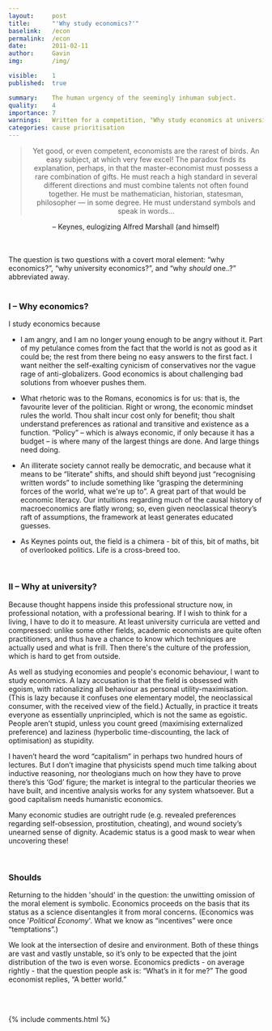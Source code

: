 ```yaml
---
layout:     post
title:      "'Why study economics?'"
baselink:   /econ
permalink:  /econ
date:       2011-02-11
author:     Gavin   
img:        /img/

visible:    1
published:  true

summary:    The human urgency of the seemingly inhuman subject.
quality:    4
importance: 7
warnings: 	Written for a competition, "Why study economics at university?" Pretty pompous but hey I won £50.
categories: cause prioritisation
---
```


<center>

<blockquote>
	Yet good, or even competent, economists are the rarest of birds. An easy subject, at which very few excel! The paradox finds its explanation, perhaps, in that the master-economist must possess a rare combination of gifts. He must reach a high standard in several different directions and must combine talents not often found together. He must be mathematician, historian, statesman, philosopher — in some degree. He must understand symbols and speak in words...
</blockquote>
– Keynes, eulogizing Alfred Marshall (and himself)<br><br><br>

</center>

The question is two questions with a covert moral element: “why economics?”, “why university economics?”, and “why _should_ one..?” abbreviated away.<br><br>

### I – Why economics?

I study economics because 

* I am angry, and I am no longer young enough to be angry without it. Part of my petulance comes from the fact that the world is not as good as it could be; the rest from there being no easy answers to the first fact. I want neither the self-exalting cynicism of conservatives nor the vague rage of anti-globalizers. Good economics is about challenging bad solutions from whoever pushes them.

* What rhetoric was to the Romans, economics is for us: that is, the favourite lever of the politician. Right or wrong, the economic mindset rules the world. Thou shalt incur cost only for benefit; thou shalt understand preferences as rational and transitive and existence as a function. “Policy” – which is always economic, if only because it has a budget – is where many of the largest things are done. And large things need doing.

* An illiterate society cannot really be democratic, and because what it means to be “literate” shifts, and should shift beyond just “recognising written words” to include something like “grasping the determining forces of the world, what we're up to”. A great part of that would be economic literacy. Our intuitions regarding much of the causal history of macroeconomics are flatly wrong; so, even given neoclassical theory’s raft of assumptions, the framework at least generates educated guesses.

* As Keynes points out, the field is a chimera - bit of this, bit of maths, bit of overlooked politics. Life is a cross-breed too.

<br>

### II – Why at university?
Because thought happens inside this professional structure now, in professional notation, with a professional bearing. If I wish to think for a living, I have to do it to measure. At least university curricula are vetted and compressed: unlike some other fields, academic economists are quite often practitioners, and thus have a chance to know which techniques are actually used and what is frill. Then there's the culture of the profession, which is hard to get from outside.

As well as studying economies and people's economic behaviour, I want to study economics. A lazy accusation is that the field is obsessed with egoism, with rationalizing all behaviour as personal utility-maximisation. (This is lazy because it confuses one elementary model, the neoclassical consumer, with the received view of the field.) Actually, in practice it treats everyone as essentially unprincipled, which is not the same as egoistic. People aren’t stupid, unless you count greed (maximising externalized preference) and laziness (hyperbolic time-discounting, the lack of optimisation) as stupidity.

I haven’t heard the word “capitalism” in perhaps two hundred hours of lectures. But I don’t imagine that physicists spend much time talking about inductive reasoning, nor theologians much on how they have to prove there’s this ‘God’ figure; the market is integral to the particular theories we have built, and incentive analysis works for any system whatsoever. But a good capitalism needs humanistic economics.

Many economic studies are outright rude (e.g. revealed preferences regarding self-obsession, prostitution, cheating), and wound society’s unearned sense of dignity. Academic status is a good mask to wear when uncovering these!

<br>

### Shoulds

Returning to the hidden 'should' in the question: the unwitting omission of the moral element is symbolic. Economics proceeds on the basis that its status as a science disentangles it from moral concerns. (Economics was once '_Political Economy_'. What we know as “incentives” were once “temptations”.) 

We look at the intersection of desire and environment. Both of these things are vast and vastly unstable, so it’s only to be expected that the joint distribution of the two is even worse. Economics predicts - on average rightly - that the question people ask is: “What’s in it for me?” 
The good economist replies, “A better world.”


<br><br>

{%	include comments.html	%}

<br><br>
